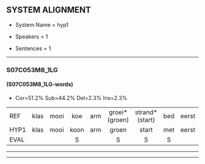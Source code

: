 
## SYSTEM ALIGNMENT

- System Name = hyp1

- Speakers = 1

- Sentences = 1

---

### S07C053M8_1LG

#### (S07C053M8_1LG-words)

- Cor=51.2%	Sub=44.2%	Del=2.3%	Ins=2.3%

|  |  |  |  |  |  |  |  |  |  |  |  |  |  |  |  |  |  |  |  |  |  |  |  |  |  |  |  |  |  |  |  |  |  |  |  |  |  |  |  |  |  |  |  |
|:--- |:---:|:---:|:---:|:---:|:---:|:---:|:---:|:---:|:---:|:---:|:---:|:---:|:---:|:---:|:---:|:---:|:---:|:---:|:---:|:---:|:---:|:---:|:---:|:---:|:---:|:---:|:---:|:---:|:---:|:---:|:---:|:---:|:---:|:---:|:---:|:---:|:---:|:---:|:---:|:---:|:---:|:---:|:---:|
| REF | klas | mooi | koe | arm | groei*(groen) | strand*(start) | bed | eerst | voor | draai | sjaal | *(saai) | herfst | duur | straat | leeuw | clown | * | hoek | krant | hout | vriend | gauw | chips*(schip) | groen | feest | reis | jas | huis | paard | vijf | muts | nieuw | kind | bang | oog | zacht | schoen | plas |  | neus | knoop | plank |
| HYP1 | klas | mooi | koon | arm | groen | start | met | eerst | voor | drai | ja | sei | herfst | duur | straat | leeuw |  | lon | hoek | rand | goud | vriend | gauw | schip | groen | feest | rijs | jas | guis | paart | vijf | nid | nieuw | kind | wan | oog | zacht | schoon | plas | ne | is | knoop | dank |
| EVAL |  |  | S |  | S | S | S |  |  | S | S | S |  |  |  |  | D | S |  | S | S |  |  | S |  |  | S |  | S | S |  | S |  |  | S |  |  | S |  | I | S |  | S |
---

---

